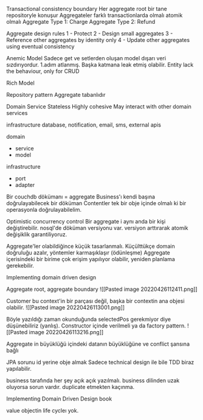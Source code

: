 Transactional consistency boundary
Her aggregate root bir tane repositoryle konuşur
Aggregateler farklı transactionlarda olmalı atomik olmalı
Aggregate Type 1: Charge
Aggregate Type 2: Refund

Aggregate design rules
1 - Protect 
2 - Design small aggregates
3 - Reference other aggregates by identity only
4 - Update other aggregates using eventual consistency

Anemic Model
Sadece get ve setlerden oluşan model dışarı veri sızdırıyordur.
1.adım atlanmış. Başka katmana leak etmiş olabilir.
Entity lack the behaviour, only for CRUD

Rich Model


Repository pattern
Aggregate tabanlıdır

Domain Service
Stateless
Highly cohesive
May interact with other domain services

infrastructure
database, notification, email, sms, external apis

domain
- service
- model

infrastructure
- port
- adapter





Bir couchdb dökümanı = aggregate
Business'ı kendi başına doğrulayabilecek bir döküman
Contentler tek bir obje içinde olmalı ki bir operasyonla doğrulayabilelim.

Optimistic concurrency control
Bir aggregate i aynı anda bir kişi değiştirebilir.
nosql'de döküman versiyonu var. versiyon arttırarak atomik değişiklik garantiliyoruz.

Aggregate'ler olabildiğince küçük tasarlanmalı.
Küçülttükçe domain doğruluğu azalır, yöntemler karmaşıklaşır (ödünleşme)
Aggregate içerisindeki bir birime çok erişim yapılıyor olabilir, yeniden planlama gerekebilir.

Implementing domain driven design


Aggregate root, aggregate boundary
![[Pasted image 20220426112411.png]]



Customer bu context'in bir parçası değil, başka bir contextin ana objesi olabilir.
![[Pasted image 20220426113001.png]]




Böyle yazıldığı zaman okunduğunda selectedPos gerekmiyor diye düşünebiliriz (yanlış).
Constructor içinde verilmeli ya da factory pattern.
![[Pasted image 20220426113216.png]]



Aggregate in büyüklüğü içindeki datanın büyüklüğüne ve conflict şansına bağlı

JPA sorunu id yerine obje almak
Sadece technical design ile bile TDD biraz yapılabilir.

business tarafında her şey açık açık yazılmalı.
business dilinden uzak oluyorsa sorun vardır.
duplicate etmekten kaçınma.

Implementing Domain Driven Design book

value objectin life cycleı yok.

